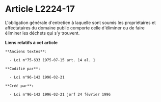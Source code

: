 # Article L2224-17

L'obligation générale d'entretien à laquelle sont soumis les propriétaires et affectataires du domaine public comporte celle
d'éliminer ou de faire éliminer les déchets qui s'y trouvent.

**Liens relatifs à cet article**

	**Anciens textes**:

	  - Loi n°75-633 1975-07-15 art. 14 al. 1

	**Codifié par**:

	  - Loi n°96-142 1996-02-21

	**Créé par**:

	  - Loi n°96-142 1996-02-21 jorf 24 février 1996
